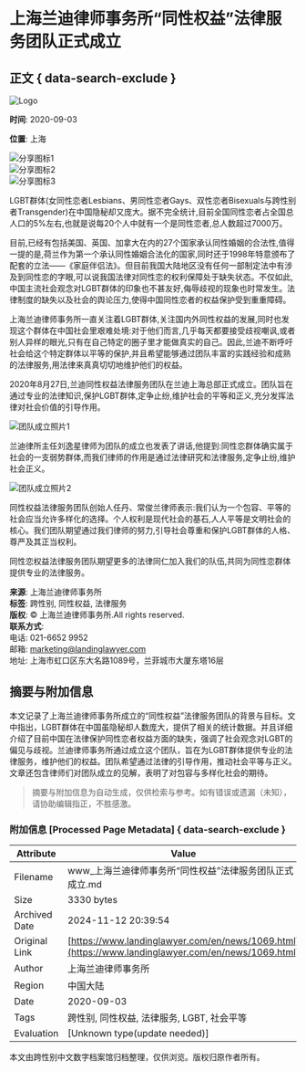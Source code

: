 # 上海兰迪律师事务所“同性权益”法律服务团队正式成立

## 正文 { data-search-exclude }


![Logo](https://www.landinglawyer.com/en/images/logo.png)

**时间**: 2020-09-03  

**位置**: 上海

![分享图标1](https://www.landinglawyer.com/en/images/yanjiiuxq_fx_icon1.png)  
![分享图标2](https://www.landinglawyer.com/en/images/yanjiiuxq_fx_icon2.png)  
![分享图标3](https://www.landinglawyer.com/en/images/yanjiiuxq_fx_icon3.png)  

LGBT群体(女同性恋者Lesbians、男同性恋者Gays、双性恋者Bisexuals与跨性别者Transgender)在中国隐秘却又庞大。据不完全统计,目前全国同性恋者占全国总人口的5%左右,也就是说每20个人中就有一个是同性恋者,总人数超过7000万。

目前,已经有包括美国、英国、加拿大在内的27个国家承认同性婚姻的合法性,值得一提的是,荷兰作为第一个承认同性婚姻合法化的国家,同时还于1998年特意颁布了配套的立法——《家庭伴侣法》。但目前我国大陆地区没有任何一部制定法中有涉及到同性恋的字眼,可以说我国法律对同性恋的权利保障处于缺失状态。不仅如此,中国主流社会观念对LGBT群体的印象也不甚友好,侮辱歧视的现象也时常发生。法律制度的缺失以及社会的舆论压力,使得中国同性恋者的权益保护受到重重障碍。

上海兰迪律师事务所一直关注着LGBT群体,关注国内外同性权益的发展,同时也发现这个群体在中国社会里艰难处境:对于他们而言,几乎每天都要接受歧视嘲讽,或者别人异样的眼光,只有在自己特定的圈子里才能做真实的自己。因此,兰迪不断呼吁社会给这个特定群体以平等的保护,并且希望能够通过团队丰富的实践经验和成熟的法律服务,用法律来真真切切地维护他们的权益。

2020年8月27日,兰迪同性权益法律服务团队在兰迪上海总部正式成立。团队旨在通过专业的法律知识,保护LGBT群体,定争止纷,维护社会的平等和正义,充分发挥法律对社会价值的引导作用。

![团队成立照片1](https://www.landinglawyer.com/uploads/allimg/200903/1-200Z3125406116.jpg)

兰迪律所主任刘逸星律师为团队的成立也发表了讲话,他提到:同性恋群体确实属于社会的一支弱势群体,而我们律师的作用是通过法律研究和法律服务,定争止纷,维护社会正义。

![团队成立照片2](https://www.landinglawyer.com/uploads/allimg/200903/1-200Z3125442510.jpg)

同性权益法律服务团队创始人任丹、常俊兰律师表示:我们认为一个包容、平等的社会应当允许多样化的选择。个人权利是现代社会的基石,人人平等是文明社会的核心。我们团队期望通过我们律师的努力,引导社会尊重和保护LGBT群体的人格、尊严及其正当权利。

同性恋权益法律服务团队期望更多的法律同仁加入我们的队伍,共同为同性恋群体提供专业的法律服务。

**来源**: 上海兰迪律师事务所  
**标签**: 跨性别, 同性权益, 法律服务  
**版权**: © 上海兰迪律师事务所.All rights reserved.  
**联系方式**:  
电话: 021-6652 9952  
邮箱: marketing@landinglawyer.com  
地址: 上海市虹口区东大名路1089号，兰菲城市大厦东塔16层  
<!-- tcd_original_link https://www.landinglawyer.com/en/news/1069.html -->
## 摘要与附加信息

<!-- tcd_abstract -->
本文记录了上海兰迪律师事务所成立的“同性权益”法律服务团队的背景与目标。文中指出，LGBT群体在中国虽隐秘却人数庞大，提供了相关的统计数据。并且详细介绍了目前中国在法律保护同性恋者权益方面的缺失，强调了社会观念对LGBT的偏见与歧视。兰迪律师事务所通过成立这个团队，旨在为LGBT群体提供专业的法律服务，维护他们的权益。团队希望通过法律的引导作用，推动社会平等与正义。文章还包含律师们对团队成立的见解，表明了对包容与多样化社会的期待。
<!-- tcd_abstract_end -->

> 摘要与附加信息为自动生成，仅供检索与参考。如有错误或遗漏（未知），请协助编辑指正，不胜感激。

### 附加信息 [Processed Page Metadata] { data-search-exclude }

| Attribute       | Value                                  |
|-----------------|----------------------------------------|
| Filename        | www_上海兰迪律师事务所“同性权益”法律服务团队正式成立.md                             |
| Size            | 3330 bytes                           |
| Archived Date   | 2024-11-12 20:39:54                             |
| Original Link   | [https://www.landinglawyer.com/en/news/1069.html](https://www.landinglawyer.com/en/news/1069.html)                       |
| Author          | 上海兰迪律师事务所                               |
| Region          | 中国大陆                               |
| Date            | 2020-09-03                                 |
| Tags            | 跨性别, 同性权益, 法律服务, LGBT, 社会平等                                 |
| Evaluation            | [Unknown type(update needed)]                                 |
<!-- tcd_table_end -->

本文由跨性别中文数字档案馆归档整理，仅供浏览。版权归原作者所有。
